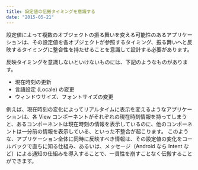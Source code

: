 ```yaml
---
title: 設定値の伝搬タイミングを意識する
date: "2015-05-21"
---
```


設定値によって複数のオブジェクトの振る舞いを変える可能性のあるアプリケーションは、その設定値を各オブジェクトが参照するタイミング、振る舞いへと反映するタイミングに整合性を持たせることを意識して設計する必要があります。

反映タイミングを意識しないといけないものには、下記のようなものがあります。

* 現在時刻の更新
* 言語設定 (Locale) の変更
* ウィンドウサイズ、フォントサイズの変更

例えば、現在時刻の変化によってリアルタイムに表示を変えるようなアプリケーションは、各 View コンポーネントがそれぞれの現在時刻情報を持ってしまうと、あるコンポーネントは現在時刻の情報を表示しているのに、他のコンポーネントは一分前の情報を表示している、といった不整合が起こります。
このような、アプリケーション全体に同時に反映すべき情報は、その設定値の変化をコールバックで直ちに知る仕組み、あるいは、メッセージ（Android なら Intent など）による通知の仕組みを導入することで、一貫性を崩すことなく伝搬することができます。

